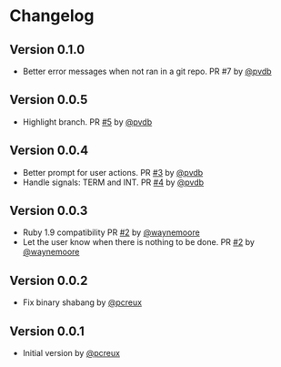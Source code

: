 # Changelog

## Version 0.1.0

* Better error messages when not ran in a git repo. PR #7 by [@pvdb][]

## Version 0.0.5

* Highlight branch. PR [#5][] by [@pvdb][]

## Version 0.0.4

* Better prompt for user actions. PR [#3][] by [@pvdb][]
* Handle signals: TERM and INT. PR [#4][] by [@pvdb][]

## Version 0.0.3

* Ruby 1.9 compatibility PR [#2][] by [@waynemoore][]
* Let the user know when there is nothing to be done. PR [#2][] by
  [@waynemoore][]

## Version 0.0.2

* Fix binary shabang by [@pcreux][]

## Version 0.0.1

* Initial version by [@pcreux][]

<!--- The following link definition list is generated by PimpMyChangelog --->
[#2]: https://github.com/pcreux/git/issues/2
[#3]: https://github.com/pcreux/git/issues/3
[#4]: https://github.com/pcreux/git/issues/4
[#5]: https://github.com/pcreux/git/issues/5
[@pcreux]: https://github.com/pcreux
[@pvdb]: https://github.com/pvdb
[@waynemoore]: https://github.com/waynemoore
